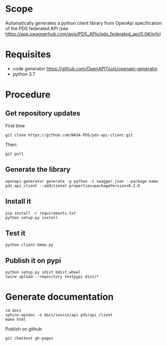 
# Scope

Automatically generates a python client library from OpenApi specification of the PDS federated API (see https://app.swaggerhub.com/apis/PDS_APIs/pds_federated_api/0.0#/info) 

# Requisites

  - code generator https://github.com/OpenAPITools/openapi-generator
  - python 3.7
  
# Procedure

## Get repository updates

First time

    git clone https://github.com/NASA-PDS/pds-api-client.git

Then:

    git pull    


## Generate the library

    openapi-generator generate -g python -i swagger.json --package-name pds.api_client --additional-properties=packageVersion=0.2.0
     
  
## Install it
    
    pip install -r requirements.txt
    python setup.py install
    
## Test it

    python client-demo.py
    
## Publish it on pypi

    python setup.py sdist bdist_wheel
    twine upload --repository testpypi dist/*
    
# Generate documentation 

    cd docs
    sphinx-apidoc -o docs/source/api pds/api_client
    make html
    
 Publish on github
 
    git checkout gh-pages
        
    
    
    
    
    
    
